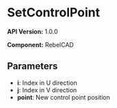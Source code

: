 # SetControlPoint

**API Version:** 1.0.0

**Component:** RebelCAD

## Parameters

- **i**: Index in U direction
- **j**: Index in V direction
- **point**: New control point position

